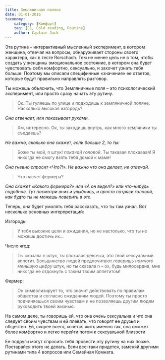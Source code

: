 ```yaml
---
title: Земляничная поляна
date: 01-01-2016
taxonomy:
    category: [Комфорт]
	tag: [C1, Cold reading, Routine]
	author: Captain Jack
---
```


Эта рутина – интерактивный мысленный эксперимент, в котором женщина, отвечая на вопросы, обнаруживает стороны своего характера, как в тесте Rorschach. Тем не менее цель не в том, чтобы создать у женщины эмоциональное состояние, в котором она будет чувствовать себя комфортно, сексуально, и захочет узнать тебя больше. Поэтому мы описали специфичные «значения» ее ответов, которые будут правильно направлять разговор.

Ты можешь объяснить, что Земляничные поля – это психологический эксперимент, или просто сразу начать эту рутину.

> Ок. Ты гуляешь по улице и подходишь к земляничной поляне. Насколько высокая изгородь?

*Она отвечает, или показывает руками.*

> Хм, интересно. Ок, ты заходишь внутрь, как много земляники ты съедаешь?

*Не важно, сколько она скажет, если больше 2, то ты:*

> Боже ты мой, n штук! *покачай головой*. Ты такааая плохаааая! Я никогда не смогу взять тебя домой к маме!

*Она гневно спросит «Что?!». Не важно что она делает, не отвечай.*

> Что насчет фермера?

*Она скажет «Какого фермера?» или «А он видел?» или что-нибудь подобное. Тут посмотри вниз и улыбнись, и просто потряси головой, как будто ты не можешь поверить в это.*

Теперь, она будет умолять тебя рассказать, что ты там узнал. Вот несколько основных интерпретаций:

Изгородь:

> У тебя высокие цели и ожидания, но не настолько, что ты не можешь достичь их...

Число ягод:

> Ты сказала n штук, ты плохааая девочка, это твой сексуальный аппетит. Большинство людей предпочитают *говоришь намного меньшую цифру* штук, но ты сказала n – ох, будь милосердна, мне никогда не отдохнуть с таким твоим аппетитом!

Фермер:

> Он символизирует то, что значит действовать по правилам общества и согласно ожиданиям людей. Поэтому ты просто подчиняешься своим чувствам и не позволяешь другим людям руководить твоей жизнью.

На самом деле, ты говоришь ей, что она очень сексуальна и что она следует своим чувствам и ей плевать, что говорят ее друзья и общество. Ей, скорее всего, хочется жить именно так, она сможет более комфортно и легко перейти потом к сексуальной близости.

Ее подруги могут спросить тебя провести эту рутину на них позже. Постарайся этого не делать. Если все-таки придется, заменяй другими рутинами типа 4 вопросов или Семейная Комната.